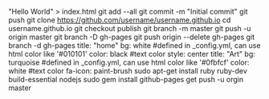 "Hello World" > index.html
git add --all
git commit -m "Initial commit"
git push
git clone https://github.com/username/username.github.io
cd username.github.io
git checkout publish
git branch -m master
git push -u origin master 
git branch -D gh-pages
git push origin --delete gh-pages
git branch -d gh-pages
title: "home"
bg: white
#defined in _config.yml, can use html color like '#010101'
color: black
#text color
style: center
title: "Art"
bg: turquoise
#defined in _config.yml, can use html color like '#0fbfcf'
color: white
#text color
fa-icon: paint-brush
sudo apt-get install ruby ruby-dev build-essential nodejs
sudo gem install github-pages
get push -u orgin master
